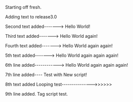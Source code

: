 Starting off fresh. 


Adding text to release3.0

Second text added-------> Hello World!

Third text added-------> Hello World again!

Fourth text added-------> Hello World again again!

5th text added-------> Hello World again again again!

6th line added------------> Hello World again again again!

7th line added---- Test with New script!

8th text added Looping test--------------->>>>>>

9th line added. Tag script test. 
